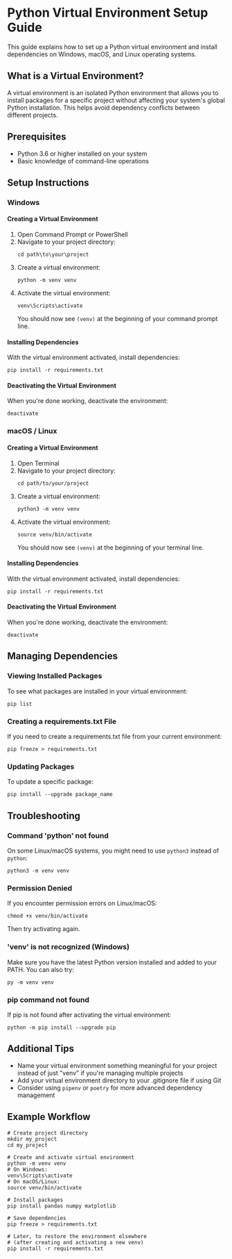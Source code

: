 # Python Virtual Environment Setup Guide

This guide explains how to set up a Python virtual environment and install dependencies on Windows, macOS, and Linux operating systems.

## What is a Virtual Environment?

A virtual environment is an isolated Python environment that allows you to install packages for a specific project without affecting your system's global Python installation. This helps avoid dependency conflicts between different projects.

## Prerequisites

- Python 3.6 or higher installed on your system
- Basic knowledge of command-line operations

## Setup Instructions

### Windows

#### Creating a Virtual Environment

1. Open Command Prompt or PowerShell
2. Navigate to your project directory:
   ```
   cd path\to\your\project
   ```
3. Create a virtual environment:
   ```
   python -m venv venv
   ```
4. Activate the virtual environment:
   ```
   venv\Scripts\activate
   ```
   You should now see `(venv)` at the beginning of your command prompt line.

#### Installing Dependencies

With the virtual environment activated, install dependencies:
```
pip install -r requirements.txt
```

#### Deactivating the Virtual Environment

When you're done working, deactivate the environment:
```
deactivate
```

### macOS / Linux

#### Creating a Virtual Environment

1. Open Terminal
2. Navigate to your project directory:
   ```
   cd path/to/your/project
   ```
3. Create a virtual environment:
   ```
   python3 -m venv venv
   ```
4. Activate the virtual environment:
   ```
   source venv/bin/activate
   ```
   You should now see `(venv)` at the beginning of your terminal line.

#### Installing Dependencies

With the virtual environment activated, install dependencies:
```
pip install -r requirements.txt
```

#### Deactivating the Virtual Environment

When you're done working, deactivate the environment:
```
deactivate
```

## Managing Dependencies

### Viewing Installed Packages

To see what packages are installed in your virtual environment:
```
pip list
```

### Creating a requirements.txt File

If you need to create a requirements.txt file from your current environment:
```
pip freeze > requirements.txt
```

### Updating Packages

To update a specific package:
```
pip install --upgrade package_name
```

## Troubleshooting

### Command 'python' not found

On some Linux/macOS systems, you might need to use `python3` instead of `python`:
```
python3 -m venv venv
```

### Permission Denied

If you encounter permission errors on Linux/macOS:
```
chmod +x venv/bin/activate
```
Then try activating again.

### 'venv' is not recognized (Windows)

Make sure you have the latest Python version installed and added to your PATH. You can also try:
```
py -m venv venv
```

### pip command not found

If pip is not found after activating the virtual environment:
```
python -m pip install --upgrade pip
```

## Additional Tips

- Name your virtual environment something meaningful for your project instead of just "venv" if you're managing multiple projects
- Add your virtual environment directory to your .gitignore file if using Git
- Consider using `pipenv` or `poetry` for more advanced dependency management

## Example Workflow

```
# Create project directory
mkdir my_project
cd my_project

# Create and activate virtual environment
python -m venv venv
# On Windows:
venv\Scripts\activate
# On macOS/Linux:
source venv/bin/activate

# Install packages
pip install pandas numpy matplotlib

# Save dependencies
pip freeze > requirements.txt

# Later, to restore the environment elsewhere
# (after creating and activating a new venv)
pip install -r requirements.txt
```
